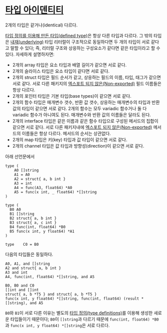 # [타입 아이덴티티](#type-identity)

2개의 타입은 같거나(identical) 다르다.

[타입 정의를 이용해 만든 타입(defined type)](/Declarations%20and%20scope/type_declarations.html#type-definitions)은 항상 다른 타입과 다르다. 그 밖의 타입은 [내재(underlying)](/Types/) 타입 리터럴이 구조적으로 동일하다면 두 개의 타입이 서로 같다고 말할 수 있다; 즉, 리터럴 구조와 상응하는 구성요소가 같다면 같은 타입이라고 할 수 있다. 자세하게 설명하자면:

  * 2개의 array 타입은 요소 타입과 배열 길이가 같으면 서로 같다.
  * 2개의 슬라이스 타입은 요소 타입이 같다면 서로 같다. 
  * 2개의 struct 타입은 필드 순서가 같고, 상응하는 필드의 이름, 타입, 태그가 같으면 서로 같다. 서로 다른 패키지의 [엑스포트 되지 않은(Non-exported)](/Declarations%20and%20scope/exported_identifiers.html) 필드 이름들은 항상 다르다.
  * 2개의 포인터 타입은 기본 타입(base types)이 같으면 서로 같다.
  * 2개의 함수 타입은 매개변수 갯수, 반환 값 갯수, 상응하는 매개변수의 타입과 반환 값의 타입이 같으면 서로 같다. 2개의 함수는 모두 variadic 함수거나 둘 다 variadic 함수가 아니여도 된다. 매개변수와 반환 값의 이름들은 달라도 된다.
  * 2개의 interface 타입은 같은 이름과 같은 함수 타입으로 구성된 메서드의 집합이 같으면 서로 같다. 서로 다른 패키지내에 [엑스포트 되지 않은(Non-exported)](/Declarations%20and%20scope/exported_identifiers.html) 메서드의 이름들은 항상 다르다. 메서드의 순서는 상관없다.
  * 2개의 map 타입은 키(key) 타입과 값 타입이 같으면 서로 같다.
  * 2개의 channel 타입은 값 타입과 방향성(direction)이 같으면 서로 같다.

아래 선언문에서

```
type (
    A0 []string
    A1 = A0
    A2 = struct{ a, b int }
    A3 = int
    A4 = func(A3, float64) *A0
    A5 = func(x int, _ float64) *[]string
)

type (
  B0 A0
  B1 []string
  B2 struct{ a, b int }
  B3 struct{ a, c int }
  B4 func(int, float64) *B0
  B5 func(x int, y float64) *A1
)

type    C0 = B0
```

다음의 타입들은 동일하다.

```
A0, A1, and []string
A2 and struct{ a, b int }
A3 and int
A4, func(int, float64) *[]string, and A5

B0, B0 and C0
[]int and []int
struct{ a, b *T5 } and struct{ a, b *T5 }
func(x int, y float64) *[]string, func(int, float64) (result *[]string), and A5
```

`B0`와 `B1`이 서로 다른 이유는 별도의 [타입 정의(type definitions)](/Declarations%20and%20scope/type_declarations.html#type-definitions)를 이용해 생성한 새로운 타입들이기 때문이다; `B0`이 `[]string`과 다르기 때문에 `func(int, float64) *B0`과 `func(x int, y float64) *[]string`은 서로 다르다.